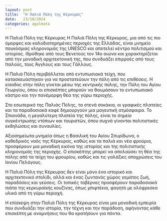 ```yaml
---
layout: post
title:  "Η Παλιά Πόλη της Κέρκυρας"
date:   23/10/2024
categories: agalmata
---
```

Η Παλιά Πόλη της Κέρκυρας
Η Παλιά Πόλη της Κέρκυρας, μια από τις πιο όμορφες και καλοδιατηρημένες περιοχές της Ελλάδας, είναι μνημείο παγκόσμιας κληρονομιάς της UNESCO και αποτελεί κέντρο πολιτισμού και ιστορίας. Ιδρύθηκε από τους Βενετούς τον 14ο αιώνα και χαρακτηρίζεται από την μοναδική αρχιτεκτονική της, που συνδυάζει επιρροές από τους Ιταλούς, τους Άγγλους και τους Γάλλους.

Η Παλιά Πόλη περιβάλλεται από εντυπωσιακά τείχη, που κατασκευάστηκαν για να προστατεύουν την πόλη από τις επιθέσεις. Η είσοδος στην πόλη γίνεται μέσω της κεντρικής πύλης, την Πύλη του Αγίου Γεωργίου, όπου οι επισκέπτες μπορούν να θαυμάσουν το εντυπωσιακό κάστρο και την πανέμορφη θέα της γύρω περιοχής.

Στο εσωτερικό της Παλιάς Πόλης, τα στενά σοκάκια, οι γραφικές πλατείες και τα παραδοσιακά καφέ δημιουργούν μια μαγευτική ατμόσφαιρα. Το Σπιανάδα, η μεγαλύτερη πλατεία της πόλης, είναι το σημείο συγκέντρωσης ντόπιων και τουριστών, όπου συχνά γίνονται πολιτιστικές εκδηλώσεις και συναυλίες.

Αξιοσημείωτα μνημεία όπως η Βασιλική του Αγίου Σπυρίδωνα, ο καθεδρικός ναός της Κέρκυρας, καθώς και τα παλιά και νέα φρούρια, προσφέρουν μια μοναδική εικόνα της ιστορίας και της πολιτιστικής κληρονομιάς της περιοχής. Ο επισκέπτης μπορεί να απολαύσει τη θέα της πόλης από τα τείχη του φρουρίου, καθώς και τις γαλάζιες αποχρώσεις του Ιονίου Πελάγους.

Η Παλιά Πόλη της Κέρκυρας δεν είναι μόνο ένα ιστορικό και αρχιτεκτονικό στολίδι, αλλά και ένας ζωντανός χώρος γεμάτος ζωή, παραδόσεις και γεύσεις. Οι τοπικές ταβέρνες προσφέρουν παραδοσιακά πιάτα της κερκυραϊκής κουζίνας, όπως μπιφτέκια, φαγητό με ολόφρεσκα υλικά από τη γύρω περιοχή.

Η επίσκεψη στην Παλιά Πόλη της Κέρκυρας είναι μια μοναδική εμπειρία που συνδυάζει την ιστορία, την τέχνη και την παράδοση, αφήνοντας κάθε επισκέπτη με αναμνήσεις που θα κρατήσουν για πάντα.